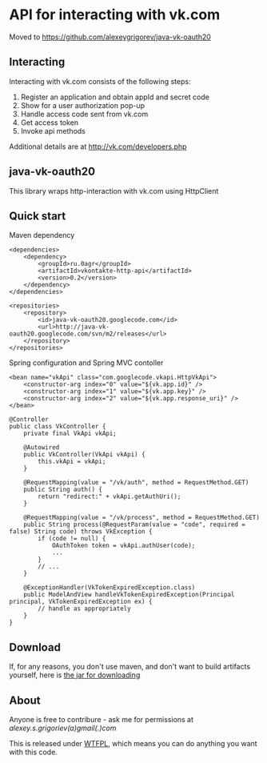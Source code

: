 # API for interacting with vk.com #

Moved to https://github.com/alexeygrigorev/java-vk-oauth20

## Interacting ##
Interacting with vk.com consists of the following steps:

  1. Register an application and obtain appId and secret code
  1. Show for a user authorization pop-up
  1. Handle access code sent from vk.com
  1. Get access token
  1. Invoke api methods

Additional details are at http://vk.com/developers.php

## java-vk-oauth20 ##
This library wraps http-interaction with vk.com using HttpClient

## Quick start ##

Maven dependency

```
<dependencies>
    <dependency>
        <groupId>ru.0agr</groupId>
        <artifactId>vkontakte-http-api</artifactId>
        <version>0.2</version>
    </dependency>
</dependencies>

<repositories>
    <repository>
        <id>java-vk-oauth20.googlecode.com</id>
        <url>http://java-vk-oauth20.googlecode.com/svn/m2/releases</url>
    </repository>
</repositories>
```


Spring configuration and Spring MVC contoller
```
<bean name="vkApi" class="com.googlecode.vkapi.HttpVkApi">
    <constructor-arg index="0" value="${vk.app.id}" />
    <constructor-arg index="1" value="${vk.app.key}" />
    <constructor-arg index="2" value="${vk.app.response_uri}" />
</bean>
```

```
@Controller
public class VkController {
    private final VkApi vkApi;

    @Autowired
    public VkController(VkApi vkApi) {
        this.vkApi = vkApi;
    }

    @RequestMapping(value = "/vk/auth", method = RequestMethod.GET)
    public String auth() {
        return "redirect:" + vkApi.getAuthUri();
    }

    @RequestMapping(value = "/vk/process", method = RequestMethod.GET)
    public String process(@RequestParam(value = "code", required = false) String code) throws VkException {
        if (code != null) {
            OAuthToken token = vkApi.authUser(code);
            ...
        }
        // ...
    }

    @ExceptionHandler(VkTokenExpiredException.class)
    public ModelAndView handleVkTokenExpiredException(Principal principal, VkTokenExpiredException ex) {
        // handle as appropriately
    }
}
```

## Download ##
If, for any reasons, you don't use maven, and don't want to build artifacts yourself, here is [the jar for downloading](http://java-vk-oauth20.googlecode.com/svn/m2/releases/ru/0agr/vkontakte-http-api/0.2/vkontakte-http-api-0.2.jar)

## About ##
Anyone is free to contribure - ask me for permissions at _alexey.s.grigoriev(a)gmail(.)com_

This is released under [WTFPL](http://sam.zoy.org/wtfpl/COPYING), which means you can do anything you want with this code.